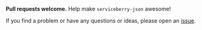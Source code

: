 **Pull requests welcome.** Help make `serviceberry-json` awesome!

If you find a problem or have any questions or ideas, please open an
[issue](https://github.com/bob-gray/serviceberry-json/issues).
